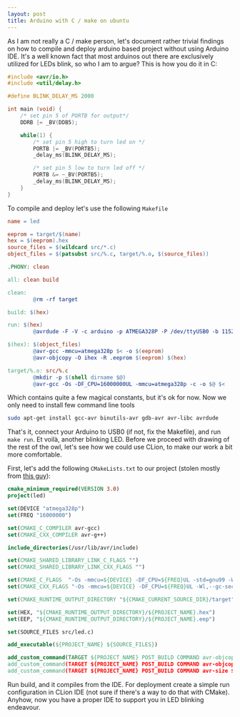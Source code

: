 ```yaml
---
layout: post
title: Arduino with C / make on ubuntu
---
```


As I am not really a C / make person, let's document rather trivial findings on how to compile and deploy arduino based project without using Arduino IDE. It's a well known fact that most arduinos out there are exclusively utilized for LEDs blink, so who I am to argue? This is how you do it in C:


```c
#include <avr/io.h>
#include <util/delay.h>

#define BLINK_DELAY_MS 2000

int main (void) {
    /* set pin 5 of PORTB for output*/
    DDRB |= _BV(DDB5);

    while(1) {
        /* set pin 5 high to turn led on */
        PORTB |= _BV(PORTB5);
        _delay_ms(BLINK_DELAY_MS);

        /* set pin 5 low to turn led off */
        PORTB &= ~_BV(PORTB5);
        _delay_ms(BLINK_DELAY_MS);
    }
}

```

To compile and deploy let's use the following `Makefile`

```makefile
name = led

eeprom = target/$(name)
hex = $(eeprom).hex
source_files = $(wildcard src/*.c)
object_files = $(patsubst src/%.c, target/%.o, $(source_files))

.PHONY: clean

all: clean build

clean:
        @rm -rf target

build: $(hex)

run: $(hex)
        @avrdude -F -V -c arduino -p ATMEGA328P -P /dev/ttyUSB0 -b 115200 -U flash:w:$(hex)

$(hex): $(object_files)
        @avr-gcc -mmcu=atmega328p $< -o $(eeprom)
        @avr-objcopy -O ihex -R .eeprom $(eeprom) $(hex)

target/%.o: src/%.c
        @mkdir -p $(shell dirname $@)
        @avr-gcc -Os -DF_CPU=16000000UL -mmcu=atmega328p -c -o $@ $<

```

Which contains quite a few magical constants, but it's ok for now. Now we only need to install few command line tools

```bash
sudo apt-get install gcc-avr binutils-avr gdb-avr avr-libc avrdude
```

That's it, connect your Arduino to USB0 (if not, fix the Makefile), and run `make run`. Et voilà, another blinking LED. Before we proceed with drawing of the rest of the owl, let's see how we could use CLion, to make our work a bit more comfortable.

First, let's add the following `CMakeLists.txt` to our project (stolen mostly from [this guy](https://github.com/MultiMote/avr-clion/blob/master/CMakeLists.txt)):

```cmake
cmake_minimum_required(VERSION 3.0)
project(led)

set(DEVICE "atmega328p")
set(FREQ "16000000")

set(CMAKE_C_COMPILER avr-gcc)
set(CMAKE_CXX_COMPILER avr-g++)

include_directories(/usr/lib/avr/include)

set(CMAKE_SHARED_LIBRARY_LINK_C_FLAGS "")
set(CMAKE_SHARED_LIBRARY_LINK_CXX_FLAGS "")

set(CMAKE_C_FLAGS  "-Os -mmcu=${DEVICE} -DF_CPU=${FREQ}UL -std=gnu99 -Wl,--gc-sections")
set(CMAKE_CXX_FLAGS "-Os -mmcu=${DEVICE} -DF_CPU=${FREQ}UL -Wl,--gc-sections")

set(CMAKE_RUNTIME_OUTPUT_DIRECTORY "${CMAKE_CURRENT_SOURCE_DIR}/target")

set(HEX, "${CMAKE_RUNTIME_OUTPUT_DIRECTORY}/${PROJECT_NAME}.hex")
set(EEP, "${CMAKE_RUNTIME_OUTPUT_DIRECTORY}/${PROJECT_NAME}.eep")

set(SOURCE_FILES src/led.c)

add_executable(${PROJECT_NAME} ${SOURCE_FILES})

add_custom_command(TARGET ${PROJECT_NAME} POST_BUILD COMMAND avr-objcopy -O ihex -R .eeprom ${CMAKE_RUNTIME_OUTPUT_DIRECTORY}/${PROJECT_NAME} ${HEX})
add_custom_command(TARGET ${PROJECT_NAME} POST_BUILD COMMAND avr-objcopy -O ihex -j .eeprom --set-section-flags=.eeprom="alloc,load"  --change-section-lma .eeprom=0 ${CMAKE_RUNTIME_OUTPUT_DIRECTORY}/${PROJECT_NAME} ${EEP})
add_custom_command(TARGET ${PROJECT_NAME} POST_BUILD COMMAND avr-size ${CMAKE_RUNTIME_OUTPUT_DIRECTORY}/${PROJECT_NAME} --mcu=${DEVICE} --format=avr)


```

Run build, and it compiles from the IDE. For deployment create a simple run configuration in CLion IDE (not sure if there's a way to do that with CMake). Anyhow, now you have a proper IDE to support you in LED blinking endeavour.